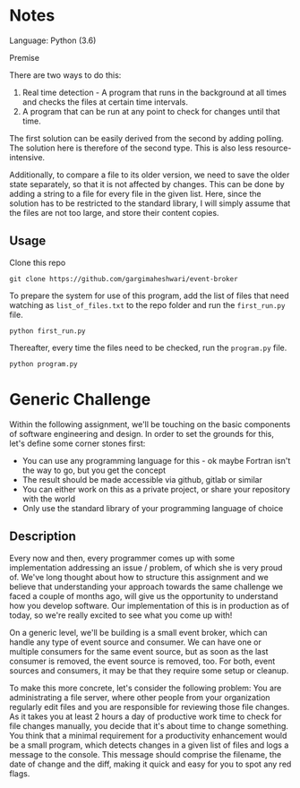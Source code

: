 # Notes

Language: Python (3.6)

Premise

There are two ways to do this:

1. Real time detection - A program that runs in the background at all times and checks the files at certain time intervals.
2. A program that can be run at any point to check for changes until that time.

The first solution can be easily derived from the second by adding polling. The solution here is therefore of the second type. This is also less resource-intensive.

Additionally, to compare a file to its older version, we need to save the older state separately, so that it is not affected by changes. This can be done by adding a string to a file for every file in the given list. Here, since the solution has to be restricted to the standard library, I will simply assume that the files are not too large, and store their content copies.


## Usage

Clone this repo
```
git clone https://github.com/gargimaheshwari/event-broker
```

To prepare the system for use of this program, add the list of files that need watching as `list_of_files.txt` to the repo folder and run the `first_run.py` file.
```
python first_run.py
```
Thereafter, every time the files need to be checked, run the `program.py` file.
```
python program.py
```

# Generic Challenge

Within the following assignment, we'll be touching on the basic components of software engineering and design. 
In order to set the grounds for this, let's define some corner stones first:

* You can use any programming language for this - ok maybe Fortran isn't the way to go, but you get the concept
* The result should be made accessible via github, gitlab or similar
* You can either work on this as a private project, or share your repository with the world
* Only use the standard library of your programming language of choice

## Description
Every now and then, every programmer comes up with some implementation addressing an issue / problem, of which she is very proud of. 
We've long thought about how to structure this assignment and we believe that understanding your approach towards the same challenge 
we faced a couple of months ago, will give us the opportunity to understand how you develop software. 
Our implementation of this is in production as of today, so we're really excited to see what you come up with!

On a generic level, we'll be building is a small event broker, which can handle any type of event source and consumer. 
We can have one or multiple consumers for the same event source, but as soon as the last consumer is removed, 
the event source is removed, too. For both, event sources and consumers, it may be that they require some setup or cleanup.

To make this more concrete, let's consider the following problem: You are administrating a file server, 
where other people from your organization regularly edit files and you are responsible for reviewing those file changes. 
As it takes you at least 2 hours a day of productive work time to check for file changes manually, 
you decide that it's about time to change something. You think that a minimal requirement for a productivity enhancement 
would be a small program, which detects changes in a given list of files and logs a message to the console. 
This message should comprise the filename, the date of change and the diff, making it quick and easy for you to spot any red flags.
